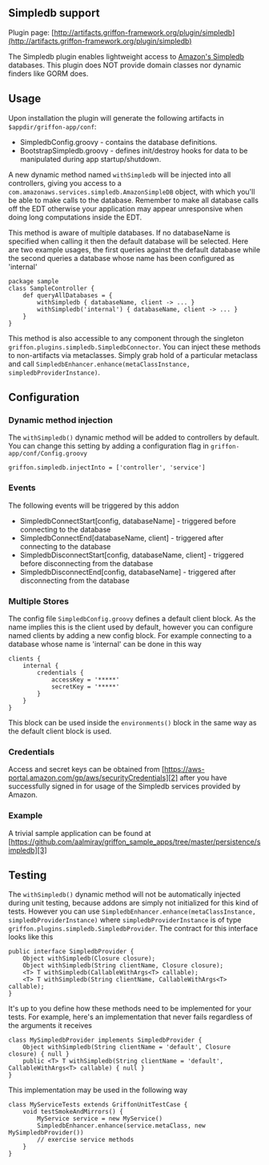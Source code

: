 
Simpledb support
----------------

Plugin page: [http://artifacts.griffon-framework.org/plugin/simpledb](http://artifacts.griffon-framework.org/plugin/simpledb)


The Simpledb plugin enables lightweight access to [Amazon's Simpledb][1] databases.
This plugin does NOT provide domain classes nor dynamic finders like GORM does.

Usage
-----
Upon installation the plugin will generate the following artifacts in `$appdir/griffon-app/conf`:

 * SimpledbConfig.groovy - contains the database definitions.
 * BootstrapSimpledb.groovy - defines init/destroy hooks for data to be manipulated during app startup/shutdown.

A new dynamic method named `withSimpledb` will be injected into all controllers,
giving you access to a `com.amazonaws.services.simpledb.AmazonSimpleDB` object, with which you'll be able
to make calls to the database. Remember to make all database calls off the EDT
otherwise your application may appear unresponsive when doing long computations
inside the EDT.

This method is aware of multiple databases. If no databaseName is specified when calling
it then the default database will be selected. Here are two example usages, the first
queries against the default database while the second queries a database whose name has
been configured as 'internal'

    package sample
    class SampleController {
        def queryAllDatabases = {
            withSimpledb { databaseName, client -> ... }
            withSimpledb('internal') { databaseName, client -> ... }
        }
    }

This method is also accessible to any component through the singleton `griffon.plugins.simpledb.SimpledbConnector`.
You can inject these methods to non-artifacts via metaclasses. Simply grab hold of a particular metaclass and call
`SimpledbEnhancer.enhance(metaClassInstance, simpledbProviderInstance)`.

Configuration
-------------
### Dynamic method injection

The `withSimpledb()` dynamic method will be added to controllers by default. You can
change this setting by adding a configuration flag in `griffon-app/conf/Config.groovy`

    griffon.simpledb.injectInto = ['controller', 'service']

### Events

The following events will be triggered by this addon

 * SimpledbConnectStart[config, databaseName] - triggered before connecting to the database
 * SimpledbConnectEnd[databaseName, client] - triggered after connecting to the database
 * SimpledbDisconnectStart[config, databaseName, client] - triggered before disconnecting from the database
 * SimpledbDisconnectEnd[config, databaseName] - triggered after disconnecting from the database

### Multiple Stores

The config file `SimpledbConfig.groovy` defines a default client block. As the name
implies this is the client used by default, however you can configure named clients
by adding a new config block. For example connecting to a database whose name is 'internal'
can be done in this way

    clients {
        internal {
            credentials {
                accessKey = '*****'
                secretKey = '*****'
            }
        }
    }

This block can be used inside the `environments()` block in the same way as the
default client block is used.

### Credentials

Access and secret keys can be obtained from [https://aws-portal.amazon.com/gp/aws/securityCredentials][2] after you have successfully
signed in for usage of the Simpledb services provided by Amazon.

### Example

A trivial sample application can be found at [https://github.com/aalmiray/griffon_sample_apps/tree/master/persistence/simpledb][3]

Testing
-------
The `withSimpledb()` dynamic method will not be automatically injected during unit testing, because addons are simply not initialized
for this kind of tests. However you can use `SimpledbEnhancer.enhance(metaClassInstance, simpledbProviderInstance)` where 
`simpledbProviderInstance` is of type `griffon.plugins.simpledb.SimpledbProvider`. The contract for this interface looks like this

    public interface SimpledbProvider {
        Object withSimpledb(Closure closure);
        Object withSimpledb(String clientName, Closure closure);
        <T> T withSimpledb(CallableWithArgs<T> callable);
        <T> T withSimpledb(String clientName, CallableWithArgs<T> callable);
    }

It's up to you define how these methods need to be implemented for your tests. For example, here's an implementation that never
fails regardless of the arguments it receives

    class MySimpledbProvider implements SimpledbProvider {
        Object withSimpledb(String clientName = 'default', Closure closure) { null }
        public <T> T withSimpledb(String clientName = 'default', CallableWithArgs<T> callable) { null }
    }

This implementation may be used in the following way

    class MyServiceTests extends GriffonUnitTestCase {
        void testSmokeAndMirrors() {
            MyService service = new MyService()
            SimpledbEnhancer.enhance(service.metaClass, new MySimpledbProvider())
            // exercise service methods
        }
    }


[1]: http://aws.amazon.com/simpledb/
[2]: https://aws-portal.amazon.com/gp/aws/securityCredentials
[3]: https://github.com/aalmiray/griffon_sample_apps/tree/master/persistence/simpledb


